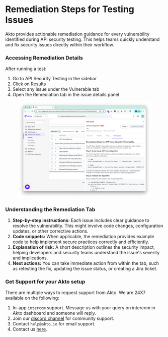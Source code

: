# Remediation Steps for Testing Issues

Akto provides actionable remediation guidance for every vulnerability identified during API security testing. This helps teams quickly understand and fix security issues directly within their workflow.

### Accessing Remediation Details

After running a test:

1. Go to API Security Testing in the sidebar
2. Click on Results
3. Select any issue under the Vulnerable tab
4. Open the Remediation tab in the issue details panel

<figure><img src="../../.gitbook/assets/image (1).png" alt=""><figcaption></figcaption></figure>

### Understanding the Remediation Tab

1. **Step-by-step instructions:** Each issue includes clear guidance to resolve the vulnerability. This might involve code changes, configuration updates, or other corrective actions.
2. **Code snippets:** When applicable, the remediation provides example code to help implement secure practices correctly and efficiently.
3. **Explanation of risk:** A short description outlines the security impact, helping developers and security teams understand the issue's severity and implications.
4. **Next actions:** You can take immediate action from within the tab, such as retesting the fix, updating the issue status, or creating a Jira ticket.

### Get Support for your Akto setup

There are multiple ways to request support from Akto. We are 24X7 available on the following:

1. In-app `intercom` support. Message us with your query on intercom in Akto dashboard and someone will reply.
2. Join our [discord channel](https://www.akto.io/community) for community support.
3. Contact `help@akto.io` for email support.
4. Contact us [here](https://www.akto.io/contact-us).
